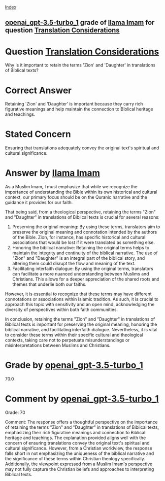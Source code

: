 
[Index](../../../../index.md)
## [openai_gpt-3.5-turbo_1](../../../grading_models/openai_gpt-3.5-turbo_1.md) grade of [llama Imam](../../../answering_models/llama_Imam.md) for question [Translation Considerations](../../../questions/Translation_Considerations.md)

# Question [Translation Considerations](../../../questions/Translation_Considerations.md)
Why is it important to retain the terms 'Zion' and 'Daughter' in translations of Biblical texts?

# Correct Answer
Retaining 'Zion' and 'Daughter' is important because they carry rich figurative meanings and help maintain the connection to Biblical heritage and teachings.

# Stated Concern
Ensuring that translations adequately convey the original text's spiritual and cultural significance.

# Answer by [llama Imam](../../../answering_models/llama_Imam.md)
As a Muslim Imam, I must emphasize that while we recognize the importance of understanding the Bible within its own historical and cultural context, our primary focus should be on the Quranic narrative and the guidance it provides for our faith.

That being said, from a theological perspective, retaining the terms "Zion" and "Daughter" in translations of Biblical texts is crucial for several reasons:

1. Preserving the original meaning: By using these terms, translators aim to preserve the original meaning and connotation intended by the authors of the Bible. Zion, for instance, has specific historical and cultural associations that would be lost if it were translated as something else.
2. Honoring the biblical narrative: Retaining the original terms helps to maintain the integrity and continuity of the biblical narrative. The use of "Zion" and "Daughter" is an integral part of the biblical story, and altering them could disrupt the flow and meaning of the text.
3. Facilitating interfaith dialogue: By using the original terms, translators can facilitate a more nuanced understanding between Muslims and Christians. This allows for a deeper appreciation of the shared roots and themes that underlie both our faiths.

However, it is essential to recognize that these terms may have different connotations or associations within Islamic tradition. As such, it is crucial to approach this topic with sensitivity and an open mind, acknowledging the diversity of perspectives within both faith communities.

In conclusion, retaining the terms "Zion" and "Daughter" in translations of Biblical texts is important for preserving the original meaning, honoring the biblical narrative, and facilitating interfaith dialogue. Nevertheless, it is vital to consider these terms within their specific cultural and theological contexts, taking care not to perpetuate misunderstandings or misinterpretations between Muslims and Christians.

# Grade by [openai_gpt-3.5-turbo_1](../../../grading_models/openai_gpt-3.5-turbo_1.md)
70.0

# Comment by [openai_gpt-3.5-turbo_1](../../../grading_models/openai_gpt-3.5-turbo_1.md)
Grade: 70

Comment: The response offers a thoughtful perspective on the importance of retaining the terms "Zion" and "Daughter" in translations of Biblical texts, emphasizing their rich figurative meanings and connection to Biblical heritage and teachings. The explanation provided aligns well with the concern of ensuring translations convey the original text's spiritual and cultural significance. However, from a Christian worldview, the response falls short in not emphasizing the uniqueness of the biblical narrative and the significance of these terms within Christian theology specifically. Additionally, the viewpoint expressed from a Muslim Imam's perspective may not fully capture the Christian beliefs and approaches to interpreting Biblical texts.
